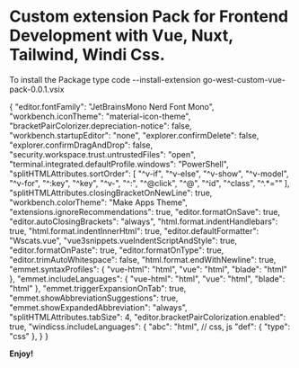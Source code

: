 # Custom extension Pack for Frontend Development with Vue, Nuxt, Tailwind, Windi Css.
To install the Package type code --install-extension go-west-custom-vue-pack-0.0.1.vsix

{
  "editor.fontFamily": "JetBrainsMono Nerd Font Mono",
  "workbench.iconTheme": "material-icon-theme",
  "bracketPairColorizer.depreciation-notice": false,
  "workbench.startupEditor": "none",
  "explorer.confirmDelete": false,
  "explorer.confirmDragAndDrop": false,
  "security.workspace.trust.untrustedFiles": "open",
  "terminal.integrated.defaultProfile.windows": "PowerShell",
  "splitHTMLAttributes.sortOrder": [
    "^v-if",
    "^v-else",
    "^v-show",
    "^v-model",
    "^v-for",
    "^:key",
    "^key",
    "^v-",
    "^:",
    "^@click",
    "^@",
    "^id",
    "^class",
    "^.*=\""
  ],
  "splitHTMLAttributes.closingBracketOnNewLine": true,
  "workbench.colorTheme": "Make Apps Theme",
  "extensions.ignoreRecommendations": true,
  "editor.formatOnSave": true,
  "editor.autoClosingBrackets": "always",
  "html.format.indentHandlebars": true,
  "html.format.indentInnerHtml": true,
  "editor.defaultFormatter": "Wscats.vue",
  "vue3snippets.vueIndentScriptAndStyle": true,
  "editor.formatOnPaste": true,
  "editor.formatOnType": true,
  "editor.trimAutoWhitespace": false,
  "html.format.endWithNewline": true,
  "emmet.syntaxProfiles": {
        "vue-html": "html",
        "vue": "html",
        "blade": "html"
    },
    "emmet.includeLanguages": {
        "vue-html": "html",
        "vue": "html",
        "blade": "html"
    },
    "emmet.triggerExpansionOnTab": true,
    "emmet.showAbbreviationSuggestions": true,
    "emmet.showExpandedAbbreviation": "always",
    "splitHTMLAttributes.tabSize": 4,
    "editor.bracketPairColorization.enabled": true,
    "windicss.includeLanguages": {
    "abc": "html", // css, js
    "def": {
      "type": "css"
    },
  }
}

**Enjoy!**
